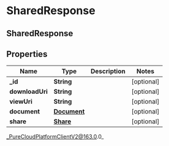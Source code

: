 # SharedResponse

## SharedResponse

## Properties

|Name | Type | Description | Notes|
|------------ | ------------- | ------------- | -------------|
| **_id** | **String** |  | [optional] |
| **downloadUri** | **String** |  | [optional] |
| **viewUri** | **String** |  | [optional] |
| **document** | [**Document**](Document) |  | [optional] |
| **share** | [**Share**](Share) |  | [optional] |



_PureCloudPlatformClientV2@163.0.0_
